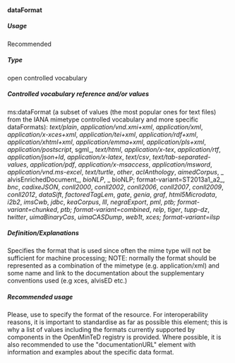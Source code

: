 #### dataFormat
##### Usage
Recommended
##### Type
open controlled vocabulary
##### Controlled vocabulary reference and/or values
ms:dataFormat (a subset of values (the most popular ones for text files) from the IANA mimetype controlled vocabulary and more specific dataFormats): _text/plain_, _application/vnd.xmi+xml_, _application/xml_, _application/x-xces+xml_, _application/tei+xml_, _application/rdf+xml_, _application/xhtml+xml_, _application/emma+xml_, _application/pls+xml_, _application/postscript_, sgml_, _text/html_, _application/x-tex_, _application/rtf_, _application/json+ld_, _application/x-latex_, _text/csv_, _text/tab-separated-values_, _application/pdf_, _application/x-msaccess_, _application/msword_, _application/vnd.ms-excel_,  _text/turtle_, _other_, 
_aclAnthology_, _aimedCorpus_, _ alvisEnrichedDocument_, _bioNLP_, _ bioNLP; format-variant=ST2013a1_a2_, _bnc_, _cadixeJSON_, _conll2000_, _conll2002_, _conll2006_, _conll2007_, _conll2009_, _conll2012_, _dataSift_, _factoredTagLem_, _gate_, _genia_, _graf_, _html5Microdata_, _i2b2_, _imsCwb_, _jdbc_, _keaCorpus_, _lll_, _negraExport_, _pml_, _ptb; format-variant=chunked_, _ptb; format-variant=combined_, _relp_, _tiger_, _tupp-dz_, _twitter_, _uimaBinaryCas_, _uimaCASDump_, _web1t_, _xces; format-variant=ilsp_
##### Definition/Explanations
Specifies the format that is used since often the mime type will not be sufficient for machine processing; NOTE: normally the format should be represented as a combination of the mimetype (e.g. application/xml) and some name and link to the documentation about the supplementary conventions used (e.g xces, alvisED etc.)
##### Recommended usage
Please, use to specify the format of the resource. 
For interoperability reasons, it is important to standardise as far as possible this element; this is why a list of values including the formats currently supported by components in the OpenMinTeD registry is provided. Where possible, it is also recommended to use the "documentationURL" element with information and examples about the specific data format.
